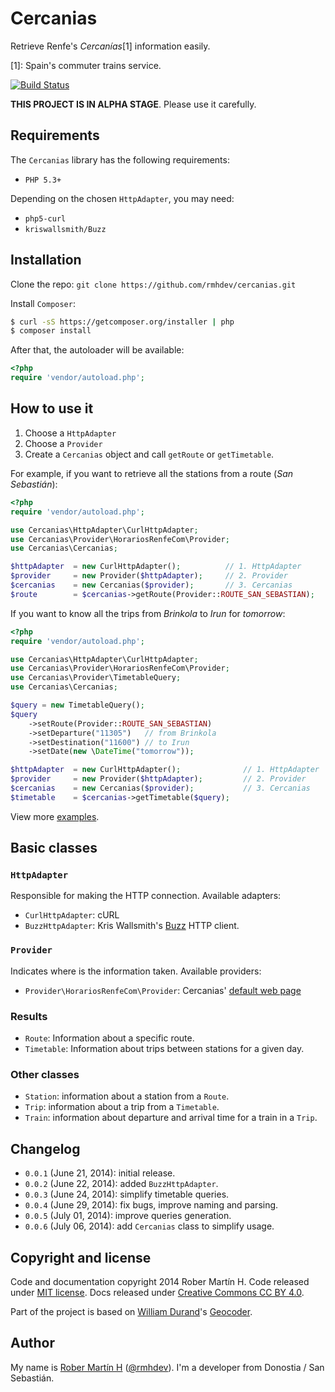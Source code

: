 # Cercanias

Retrieve Renfe's *Cercanías*[1] information easily.

[1]: Spain's commuter trains service.

[![Build Status](https://travis-ci.org/rmhdev/cercanias.svg?branch=master)](https://travis-ci.org/rmhdev/cercanias)

**THIS PROJECT IS IN ALPHA STAGE**. Please use it carefully.

## Requirements

The `Cercanias` library has the following requirements:

- `PHP 5.3+`

Depending on the chosen `HttpAdapter`, you may need:

- `php5-curl`
- `kriswallsmith/Buzz`

## Installation

Clone the repo: `git clone https://github.com/rmhdev/cercanias.git`

Install `Composer`:

``` bash
$ curl -sS https://getcomposer.org/installer | php
$ composer install
```

After that, the autoloader will be available:

``` php
<?php
require 'vendor/autoload.php';
```

## How to use it

1. Choose a `HttpAdapter`
2. Choose a `Provider`
3. Create a `Cercanias` object and call `getRoute` or `getTimetable`.

For example, if you want to retrieve all the stations from a route (*San Sebastián*):

``` php
<?php
require 'vendor/autoload.php';

use Cercanias\HttpAdapter\CurlHttpAdapter;
use Cercanias\Provider\HorariosRenfeCom\Provider;
use Cercanias\Cercanias;

$httpAdapter  = new CurlHttpAdapter();          // 1. HttpAdapter
$provider     = new Provider($httpAdapter);     // 2. Provider
$cercanias    = new Cercanias($provider);       // 3. Cercanias
$route        = $cercanias->getRoute(Provider::ROUTE_SAN_SEBASTIAN);
```

If you want to know all the trips from *Brinkola* to *Irun* for *tomorrow*:

``` php
<?php
require 'vendor/autoload.php';

use Cercanias\HttpAdapter\CurlHttpAdapter;
use Cercanias\Provider\HorariosRenfeCom\Provider;
use Cercanias\Provider\TimetableQuery;
use Cercanias\Cercanias;

$query = new TimetableQuery();
$query
    ->setRoute(Provider::ROUTE_SAN_SEBASTIAN)
    ->setDeparture("11305")   // from Brinkola
    ->setDestination("11600") // to Irun
    ->setDate(new \DateTime("tomorrow"));

$httpAdapter  = new CurlHttpAdapter();              // 1. HttpAdapter
$provider     = new Provider($httpAdapter);         // 2. Provider
$cercanias    = new Cercanias($provider);           // 3. Cercanias
$timetable    = $cercanias->getTimetable($query);
```

View more [examples](examples).

## Basic classes

### `HttpAdapter`

Responsible for making the HTTP connection. Available adapters:

- `CurlHttpAdapter`: cURL
- `BuzzHttpAdapter`: Kris Wallsmith's [Buzz] HTTP client.

### `Provider`

Indicates where is the information taken. Available providers:

- `Provider\HorariosRenfeCom\Provider`: Cercanias' [default web page]

### Results

- `Route`: Information about a specific route.
- `Timetable`: Information about trips between stations for a given day.

### Other classes

- `Station`: information about a station from a `Route`.
- `Trip`: information about a trip from a `Timetable`.
- `Train`: information about departure and arrival time for a train in a `Trip`.

## Changelog

* `0.0.1` (June 21, 2014): initial release.
* `0.0.2` (June 22, 2014): added `BuzzHttpAdapter`.
* `0.0.3` (June 24, 2014): simplify timetable queries.
* `0.0.4` (June 29, 2014): fix bugs, improve naming and parsing.
* `0.0.5` (July 01, 2014): improve queries generation.
* `0.0.6` (July 06, 2014): add `Cercanias` class to simplify usage.

## Copyright and license

Code and documentation copyright 2014 Rober Martín H.
Code released under [MIT license](LICENSE).
Docs released under [Creative Commons CC BY 4.0][].

Part of the project is based on [William Durand]'s [Geocoder][].

## Author

My name is [Rober Martín H][] ([@rmhdev][]). I'm a developer from Donostia / San Sebastián.

[Buzz]: https://github.com/kriswallsmith/Buzz
[default web page]: http://www.renfe.com/viajeros/cercanias/
[Creative Commons CC BY 4.0]: http://creativecommons.org/licenses/by/4.0/
[William Durand]: http://williamdurand.fr/
[Geocoder]: https://github.com/geocoder-php/Geocoder
[Rober Martín H]: http://rmhdev.net/
[@rmhdev]: http://twitter.com/rmhdev
